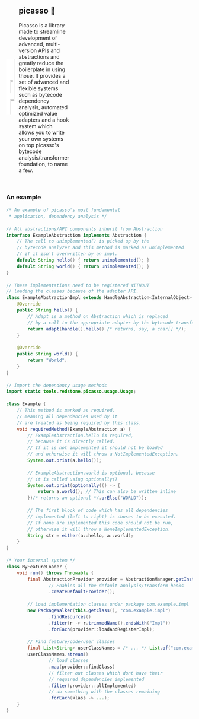 <div style="display: grid; align-items: center;  grid-template-columns: 1fr 1fr 1fr; column-gap: 5px;">
<img align="left" src="project/logo650x650.png" width="150" height="150">
<div align="left">
    <h2>picasso 🥶</h2>
    <p style="padding-right: 300px">
        Picasso is a library made to streamline development of advanced,
        multi-version APIs and abstractions and greatly reduce the boilerplate in using those. It provides a set
        of advanced and flexible systems such as bytecode dependency analysis, automated optimized value adapters and a hook system which allows you
        to write your own systems on top picasso's bytecode analysis/transformer foundation, to name a few.
    </p>
</div>
</div>

<br>    

### An example 
```java
/* An example of picasso's most fundamental
 * application, dependency analysis */

// All abstractions/API components inherit from Abstraction
interface ExampleAbstraction implements Abstraction {
    // The call to unimplemented() is picked up by the
    // bytecode analyzer and this method is marked as unimplemented
    // if it isn't overwritten by an impl.
    default String hello() { return unimplemented(); }
    default String world() { return unimplemented(); }
}

// These implementations need to be registered WITHOUT
// loading the classes because of the adapter API.
class ExampleAbstractionImpl extends HandleAbstraction<InternalObject> implements ExampleAbstraction {
    @Override
    public String hello() {
        // Adapt is a method on Abstraction which is replaced
        // by a call to the appropriate adapter by the bytecode transformer.
        return adapt(handle().hello() /* returns, say, a char[] */);
    }
    
    @Override
    public String world() {
        return "World";
    }
}

// Import the dependency usage methods
import static tools.redstone.picasso.usage.Usage;

class Example {
    // This method is marked as required,
    // meaning all dependencies used by it
    // are treated as being required by this class.
    void requiredMethod(ExampleAbstraction a) {
        // ExampleAbstraction.hello is required,
        // because it is directly called.
        // If it is not implemented it should not be loaded
        // and otherwise it will throw a NotImplementedException.
        System.out.print(a.hello());
        
        // ExampleAbstraction.world is optional, because
        // it is called using optionally()
        System.out.print(optionally(() -> {
            return a.world(); // This can also be written inline
        })/* returns an optional */.orElse("WORLD"));
        
        // The first block of code which has all dependencies
        // implemented (left to right) is chosen to be executed.
        // If none are implemented this code should not be run,
        // otherwise it will throw a NoneImplementedException.
        String str = either(a::hello, a::world);
    }
}

/* Your internal system */
class MyFeatureLoader {
    void run() throws Throwable {
        final AbstractionProvider provider = AbstractionManager.getInstance()
                // Enables all the default analysis/transform hooks
                .createDefaultProvider();
        
        // Load implementation classes under package com.example.impl
        new PackageWalker(this.getClass(), "com.example.impl")
                .findResources()
                .filter(r -> r.trimmedName().endsWith("Impl"))
                .forEach(provider::loadAndRegisterImpl);
        
        // Find feature/code/user classes
        final List<String> userClassNames = /* ... */ List.of("com.example.Example");
        userClassNames.stream()
                // load classes
                .map(provider::findClass)
                // filter out classes which dont have their
                // required dependencies implemented
                .filter(provider::allImplemented)
                // do something with the classes remaining
                .forEach(klass -> ...);
    }
}
```
